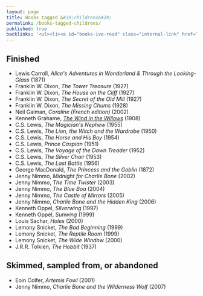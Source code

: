```yaml
---
layout: page
title: Books tagged &#39;childrens&#39;
permalink: /books-tagged-childrens/
published: true
backlinks: '<ul><li><a id="books-ive-read" class="internal-link" href="/books-ive-read/">Books I&#39;ve read</a></li></ul>'
---
```




## Finished 
* Lewis Carroll, _Alice's Adventures in Wonderland & Through the Looking-Glass_ (1871) 
* Franklin W. Dixon, _The Tower Treasure_ (1927) 
* Franklin W. Dixon, _The House on the Cliff_ (1927) 
* Franklin W. Dixon, _The Secret of the Old Mill_ (1927) 
* Franklin W. Dixon, _The Missing Chums_ (1928) 
* Neil Gaiman, _Coraline (French edition)_ (2002) 
* Kenneth Grahame, _<a id="grahame-wind-in-the-willows" class="internal-link" href="/grahame-wind-in-the-willows/">The Wind in the Willows</a>_ (1908) 
* C.S. Lewis, _The Magician's Nephew_ (1955) 
* C.S. Lewis, _The Lion, the Witch and the Wardrobe_ (1950) 
* C.S. Lewis, _The Horse and His Boy_ (1954) 
* C.S. Lewis, _Prince Caspian_ (1951) 
* C.S. Lewis, _The Voyage of the Dawn Treader_ (1952) 
* C.S. Lewis, _The Silver Chair_ (1953) 
* C.S. Lewis, _The Last Battle_ (1956) 
* George MacDonald, _The Princess and the Goblin_ (1872) 
* Jenny Nimmo, _Midnight for Charlie Bone_ (2002) 
* Jenny Nimmo, _The Time Twister_ (2003) 
* Jenny Nimmo, _The Blue Boa_ (2004) 
* Jenny Nimmo, _The Castle of Mirrors_ (2005) 
* Jenny Nimmo, _Charlie Bone and the Hidden King_ (2006) 
* Kenneth Oppel, _Silverwing_ (1997) 
* Kenneth Oppel, _Sunwing_ (1999) 
* Louis Sachar, _Holes_ (2000) 
* Lemony Snicket, _The Bad Beginning_ (1999) 
* Lemony Snicket, _The Reptile Room_ (1999) 
* Lemony Snicket, _The Wide Window_ (2000) 
* J.R.R. Tolkien, _The Hobbit_ (1937) 


## Skimmed, sampled from, or abandoned 
* Eoin Colfer, _Artemis Fowl_ (2001) 
* Jenny Nimmo, _Charlie Bone and the Wilderness Wolf_ (2007) 
